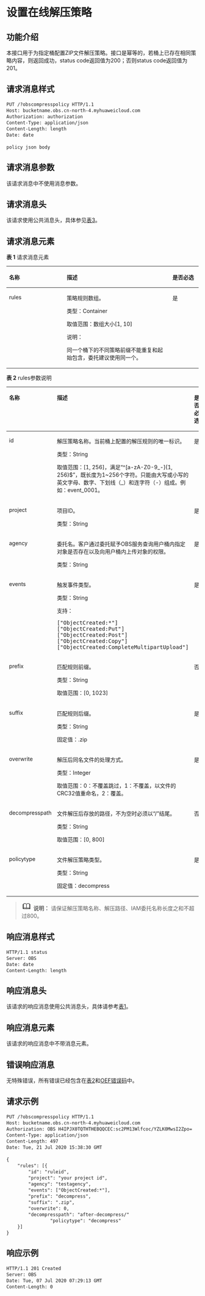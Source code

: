 # 设置在线解压策略<a name="obs_04_0148"></a>

## 功能介绍<a name="section19372229152946"></a>

本接口用于为指定桶配置ZIP文件解压策略。接口是幂等的，若桶上已存在相同策略内容，则返回成功，status code返回值为200；否则status code返回值为201。

## 请求消息样式<a name="section51167945152946"></a>

```
PUT /?obscompresspolicy HTTP/1.1
Host: bucketname.obs.cn-north-4.myhuaweicloud.com 
Authorization: authorization
Content-Type: application/json
Content-Length: length
Date: date

policy json body
```

## 请求消息参数<a name="section1298623631616"></a>

该请求消息中不使用消息参数。

## 请求消息头<a name="section16227023104816"></a>

该请求使用公共消息头，具体参见[表3](构造请求.md#table25197309)。

## 请求消息元素<a name="section23158684"></a>

**表 1**  请求消息元素

<a name="table5407553142313"></a>
<table><thead align="left"><tr id="row10407145310238"><th class="cellrowborder" valign="top" width="30%" id="mcps1.2.4.1.1"><p id="p33931862016"><a name="p33931862016"></a><a name="p33931862016"></a>名称</p>
</th>
<th class="cellrowborder" valign="top" width="55.00000000000001%" id="mcps1.2.4.1.2"><p id="p11393106809"><a name="p11393106809"></a><a name="p11393106809"></a>描述</p>
</th>
<th class="cellrowborder" valign="top" width="15%" id="mcps1.2.4.1.3"><p id="p6393667018"><a name="p6393667018"></a><a name="p6393667018"></a>是否必选</p>
</th>
</tr>
</thead>
<tbody><tr id="row14071853162315"><td class="cellrowborder" valign="top" width="30%" headers="mcps1.2.4.1.1 "><p id="p173931362010"><a name="p173931362010"></a><a name="p173931362010"></a>rules</p>
</td>
<td class="cellrowborder" valign="top" width="55.00000000000001%" headers="mcps1.2.4.1.2 "><p id="p93939615015"><a name="p93939615015"></a><a name="p93939615015"></a>策略规则数组。</p>
<p id="p4274930134616"><a name="p4274930134616"></a><a name="p4274930134616"></a>类型：Container</p>
<p id="p15143153594615"><a name="p15143153594615"></a><a name="p15143153594615"></a>取值范围：数组大小[1, 10]</p>
<div class="note" id="note18030323518"><a name="note18030323518"></a><a name="note18030323518"></a><span class="notetitle"> 说明： </span><div class="notebody"><p id="p88037317357"><a name="p88037317357"></a><a name="p88037317357"></a>同一个桶下的不同策略前缀不能重复和起始包含，委托建议使用同一个。</p>
</div></div>
</td>
<td class="cellrowborder" valign="top" width="15%" headers="mcps1.2.4.1.3 "><p id="p1439396308"><a name="p1439396308"></a><a name="p1439396308"></a>是</p>
</td>
</tr>
</tbody>
</table>

**表 2**  rules参数说明

<a name="table1933810552243"></a>
<table><thead align="left"><tr id="row1433825552420"><th class="cellrowborder" valign="top" width="30%" id="mcps1.2.4.1.1"><p id="p83281212201112"><a name="p83281212201112"></a><a name="p83281212201112"></a>名称</p>
</th>
<th class="cellrowborder" valign="top" width="55.00000000000001%" id="mcps1.2.4.1.2"><p id="p732861221119"><a name="p732861221119"></a><a name="p732861221119"></a>描述</p>
</th>
<th class="cellrowborder" valign="top" width="15%" id="mcps1.2.4.1.3"><p id="p4328412181110"><a name="p4328412181110"></a><a name="p4328412181110"></a>是否必选</p>
</th>
</tr>
</thead>
<tbody><tr id="row1233885592419"><td class="cellrowborder" valign="top" width="30%" headers="mcps1.2.4.1.1 "><p id="p11598132719275"><a name="p11598132719275"></a><a name="p11598132719275"></a>id</p>
</td>
<td class="cellrowborder" valign="top" width="55.00000000000001%" headers="mcps1.2.4.1.2 "><p id="p159842711275"><a name="p159842711275"></a><a name="p159842711275"></a>解压策略名称。当前桶上配置的解压规则的唯一标识。</p>
<p id="p5193125712717"><a name="p5193125712717"></a><a name="p5193125712717"></a>类型：String</p>
<p id="p1358010111283"><a name="p1358010111283"></a><a name="p1358010111283"></a>取值范围：[1, 256]，满足“^[a-zA-Z0-9_-]{1, 256}$”，既长度为1~256个字符。只能由大写或小写的英文字母、数字、下划线（_）和连字符（-）组成。例如：event_0001。</p>
</td>
<td class="cellrowborder" valign="top" width="15%" headers="mcps1.2.4.1.3 "><p id="p2598827162717"><a name="p2598827162717"></a><a name="p2598827162717"></a>是</p>
</td>
</tr>
<tr id="row13471123173112"><td class="cellrowborder" valign="top" width="30%" headers="mcps1.2.4.1.1 "><p id="p164752303115"><a name="p164752303115"></a><a name="p164752303115"></a>project</p>
</td>
<td class="cellrowborder" valign="top" width="55.00000000000001%" headers="mcps1.2.4.1.2 "><p id="p89344463415"><a name="p89344463415"></a><a name="p89344463415"></a>项目ID。</p>
<p id="p139345411347"><a name="p139345411347"></a><a name="p139345411347"></a>类型：String</p>
</td>
<td class="cellrowborder" valign="top" width="15%" headers="mcps1.2.4.1.3 "><p id="p10471423203111"><a name="p10471423203111"></a><a name="p10471423203111"></a>是</p>
</td>
</tr>
<tr id="row11101531103118"><td class="cellrowborder" valign="top" width="30%" headers="mcps1.2.4.1.1 "><p id="p4110173183112"><a name="p4110173183112"></a><a name="p4110173183112"></a>agency</p>
</td>
<td class="cellrowborder" valign="top" width="55.00000000000001%" headers="mcps1.2.4.1.2 "><p id="p182961645143412"><a name="p182961645143412"></a><a name="p182961645143412"></a>委托名。客户通过委托赋予OBS服务查询用户桶内指定对象是否存在以及向用户桶内上传对象的权限。</p>
<p id="p729654573410"><a name="p729654573410"></a><a name="p729654573410"></a>类型：String</p>
</td>
<td class="cellrowborder" valign="top" width="15%" headers="mcps1.2.4.1.3 "><p id="p201111131133112"><a name="p201111131133112"></a><a name="p201111131133112"></a>是</p>
</td>
</tr>
<tr id="row6879143213318"><td class="cellrowborder" valign="top" width="30%" headers="mcps1.2.4.1.1 "><p id="p38792323311"><a name="p38792323311"></a><a name="p38792323311"></a>events</p>
</td>
<td class="cellrowborder" valign="top" width="55.00000000000001%" headers="mcps1.2.4.1.2 "><p id="p025818258376"><a name="p025818258376"></a><a name="p025818258376"></a>触发事件类型。</p>
<p id="p1025812518375"><a name="p1025812518375"></a><a name="p1025812518375"></a>类型：String</p>
<p id="p648962695810"><a name="p648962695810"></a><a name="p648962695810"></a>支持：</p>
<pre class="screen" id="screen792545135819"><a name="screen792545135819"></a><a name="screen792545135819"></a><span>["ObjectCreated:*"]</span>
<span>["ObjectCreated:Put"]</span>
<span>["ObjectCreated:Post"]</span>
<span>["ObjectCreated:Copy"]</span>
<span>["ObjectCreated:</span><span>CompleteMultipartUpload</span><span>"]</span></pre>
</td>
<td class="cellrowborder" valign="top" width="15%" headers="mcps1.2.4.1.3 "><p id="p128790326318"><a name="p128790326318"></a><a name="p128790326318"></a>是</p>
</td>
</tr>
<tr id="row17509192873120"><td class="cellrowborder" valign="top" width="30%" headers="mcps1.2.4.1.1 "><p id="p1650902893116"><a name="p1650902893116"></a><a name="p1650902893116"></a>prefix</p>
</td>
<td class="cellrowborder" valign="top" width="55.00000000000001%" headers="mcps1.2.4.1.2 "><p id="p192061720103816"><a name="p192061720103816"></a><a name="p192061720103816"></a>匹配规则前缀。</p>
<p id="p14206720103812"><a name="p14206720103812"></a><a name="p14206720103812"></a>类型：String</p>
<p id="p114341273444"><a name="p114341273444"></a><a name="p114341273444"></a>取值范围：[0, 1023]</p>
</td>
<td class="cellrowborder" valign="top" width="15%" headers="mcps1.2.4.1.3 "><p id="p115091628113118"><a name="p115091628113118"></a><a name="p115091628113118"></a>否</p>
</td>
</tr>
<tr id="row14578726203120"><td class="cellrowborder" valign="top" width="30%" headers="mcps1.2.4.1.1 "><p id="p8578192673117"><a name="p8578192673117"></a><a name="p8578192673117"></a>suffix</p>
</td>
<td class="cellrowborder" valign="top" width="55.00000000000001%" headers="mcps1.2.4.1.2 "><p id="p20247155223817"><a name="p20247155223817"></a><a name="p20247155223817"></a>匹配规则后缀。</p>
<p id="p52473526385"><a name="p52473526385"></a><a name="p52473526385"></a>类型：String</p>
<p id="p19549204615441"><a name="p19549204615441"></a><a name="p19549204615441"></a>固定值：.zip</p>
</td>
<td class="cellrowborder" valign="top" width="15%" headers="mcps1.2.4.1.3 "><p id="p7578526173118"><a name="p7578526173118"></a><a name="p7578526173118"></a>是</p>
</td>
</tr>
<tr id="row240872313325"><td class="cellrowborder" valign="top" width="30%" headers="mcps1.2.4.1.1 "><p id="p54094236326"><a name="p54094236326"></a><a name="p54094236326"></a>overwrite</p>
</td>
<td class="cellrowborder" valign="top" width="55.00000000000001%" headers="mcps1.2.4.1.2 "><p id="p8489151413918"><a name="p8489151413918"></a><a name="p8489151413918"></a>解压后同名文件的处理方式。</p>
<p id="p648913143397"><a name="p648913143397"></a><a name="p648913143397"></a>类型：Integer</p>
<p id="p10489161483911"><a name="p10489161483911"></a><a name="p10489161483911"></a>取值范围：0：不覆盖跳过，1：不覆盖，以文件的CRC32值重命名，2：覆盖。</p>
</td>
<td class="cellrowborder" valign="top" width="15%" headers="mcps1.2.4.1.3 "><p id="p1240910234326"><a name="p1240910234326"></a><a name="p1240910234326"></a>是</p>
</td>
</tr>
<tr id="row7435162753216"><td class="cellrowborder" valign="top" width="30%" headers="mcps1.2.4.1.1 "><p id="p13435122713327"><a name="p13435122713327"></a><a name="p13435122713327"></a>decompresspath</p>
</td>
<td class="cellrowborder" valign="top" width="55.00000000000001%" headers="mcps1.2.4.1.2 "><p id="p1090284434012"><a name="p1090284434012"></a><a name="p1090284434012"></a>文件解压后存放的路径，不为空时必须以“/”结尾。</p>
<p id="p1590264410402"><a name="p1590264410402"></a><a name="p1590264410402"></a>类型：String</p>
<p id="p0461135715457"><a name="p0461135715457"></a><a name="p0461135715457"></a>取值范围：[0, 800]</p>
</td>
<td class="cellrowborder" valign="top" width="15%" headers="mcps1.2.4.1.3 "><p id="p124351327193219"><a name="p124351327193219"></a><a name="p124351327193219"></a>否</p>
</td>
</tr>
<tr id="row46541125173215"><td class="cellrowborder" valign="top" width="30%" headers="mcps1.2.4.1.1 "><p id="p19654132519325"><a name="p19654132519325"></a><a name="p19654132519325"></a>policytype</p>
</td>
<td class="cellrowborder" valign="top" width="55.00000000000001%" headers="mcps1.2.4.1.2 "><p id="p439132915411"><a name="p439132915411"></a><a name="p439132915411"></a>文件解压策略类型。</p>
<p id="p19391729104113"><a name="p19391729104113"></a><a name="p19391729104113"></a>类型：String</p>
<p id="p33632459416"><a name="p33632459416"></a><a name="p33632459416"></a>固定值：decompress</p>
</td>
<td class="cellrowborder" valign="top" width="15%" headers="mcps1.2.4.1.3 "><p id="p19654625163213"><a name="p19654625163213"></a><a name="p19654625163213"></a>是</p>
</td>
</tr>
</tbody>
</table>

>![](public_sys-resources/icon-note.gif) **说明：** 
>请保证解压策略名称、解压路径、IAM委托名称长度之和不超过800。

## 响应消息样式<a name="section920694152946"></a>

```
HTTP/1.1 status
Server: OBS
Date: date
Content-Length: length
```

## 响应消息头<a name="section8877856"></a>

该请求的响应消息使用公共消息头，具体请参考[表1](返回结果.md#d0e686)。

## 响应消息元素<a name="section12791844"></a>

该请求的响应消息中不带消息元素。

## 错误响应消息<a name="section48017739"></a>

无特殊错误，所有错误已经包含在[表2](错误码.md#d0e843)和[OEF错误码](错误码.md#table2353142004016)中。

## 请求示例<a name="section14482163815396"></a>

```
PUT /?obscompresspolicy HTTP/1.1
Host: bucketname.obs.cn-north-4.myhuaweicloud.com 
Authorization: OBS H4IPJX0TQTHTHEBQQCEC:sc2PM13Wlfcoc/YZLK0MwsI2Zpo=
Content-Type: application/json
Content-Length: 497
Date: Tue, 21 Jul 2020 15:38:30 GMT

{
	"rules": [{
		"id": "ruleid",
		"project": "your project id",
		"agency": "testagency",
		"events": ["ObjectCreated:*"],
		"prefix": "decompress",
		"suffix": ".zip",
		"overwrite": 0,
		"decompresspath": "after-decompress/"
                "policytype": "decompress"
	}]
}
```

## 响应示例<a name="section76081155815"></a>

```
HTTP/1.1 201 Created
Server: OBS
Date: Tue, 07 Jul 2020 07:29:13 GMT
Content-Length: 0
```

